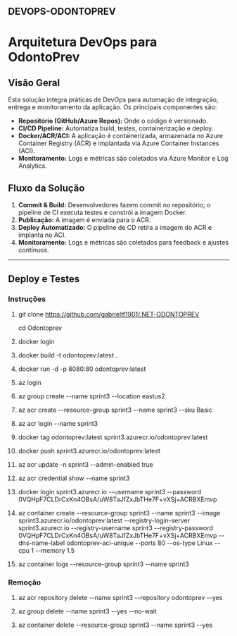 ## DEVOPS-ODONTOPREV

# Arquitetura DevOps para OdontoPrev

## Visão Geral
Esta solução integra práticas de DevOps para automação de integração, entrega e monitoramento da aplicação. Os principais componentes são:
- **Repositório (GitHub/Azure Repos):** Onde o código é versionado.
- **CI/CD Pipeline:** Automatiza build, testes, containerização e deploy.
- **Docker/ACR/ACI:** A aplicação é containerizada, armazenada no Azure Container Registry (ACR) e implantada via Azure Container Instances (ACI).
- **Monitoramento:** Logs e métricas são coletados via Azure Monitor e Log Analytics.

## Fluxo da Solução
1. **Commit & Build:** Desenvolvedores fazem commit no repositório; o pipeline de CI executa testes e constrói a imagem Docker.
2. **Publicação:** A imagem é enviada para o ACR.
3. **Deploy Automatizado:** O pipeline de CD retira a imagem do ACR e implanta no ACI.
4. **Monitoramento:** Logs e métricas são coletados para feedback e ajustes contínuos.


-----------------------------------------------------------------------------------------------------------------------------------------------------------------------------------

## Deploy e Testes
### Instruções

1. git clone https://github.com/gabrieltf1901/.NET-ODONTOPREV

   cd Odontoprev

2. docker login 

3. docker build -t odontoprev:latest .

4. docker run -d -p 8080:80 odontoprev:latest

5. az login

6. az group create --name sprint3 --location eastus2

7. az acr create --resource-group sprint3 --name sprint3 --sku Basic

8. az acr login --name sprint3

9. docker tag odontoprev:latest sprint3.azurecr.io/odontoprev:latest
   
10. docker push sprint3.azurecr.io/odontoprev:latest

11. az acr update -n sprint3 --admin-enabled true

12. az acr credential show --name sprint3

13. docker login sprint3.azurecr.io --username sprint3 --password 0VQHpF7CLDrCxKn4OBsA/uW8TaJfZxJbTHe7F+vXSj+ACRBXEmvp


14. az container create --resource-group sprint3 --name sprint3 --image sprint3.azurecr.io/odontoprev:latest --registry-login-server sprint3.azurecr.io --registry-username sprint3 --registry-password 0VQHpF7CLDrCxKn4OBsA/uW8TaJfZxJbTHe7F+vXSj+ACRBXEmvp --dns-name-label odontoprev-aci-unique --ports 80 --os-type Linux --cpu 1 --memory 1.5

15. az container logs --resource-group sprint3 --name sprint3


### Remoção

1. az acr repository delete --name sprint3 --repository odontoprev --yes

2. az group delete --name sprint3 --yes --no-wait

3. az container delete --resource-group sprint3 --name sprint3 --yes




